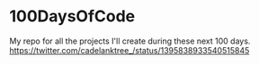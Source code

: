 # 100DaysOfCode
My repo for all the projects I'll create during these next 100 days.
https://twitter.com/cadelanktree_/status/1395838933540515845
